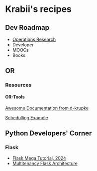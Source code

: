 # Krabii's recipes

## Dev Roadmap

* [Operations Research](#or)
* Developer
* MOOCs
* Books

## OR

### Resources

#### OR-Tools

[Awesome Documentation from d-krupke](https://d-krupke.github.io/cpsat-primer/)

[Schedulling Example](https://pganalyze.com/blog/a-practical-introduction-to-constraint-programming-using-cp-sat)


## Python Developers' Corner

### Flask

* [Flask Mega Tutorial, 2024](https://blog.miguelgrinberg.com/post/the-flask-mega-tutorial-part-i-hello-world)
* [Multitenancy Flask Architecture](https://medium.com/@mahshooq/multi-tenancy-in-flask-f5a5960fc9e4)